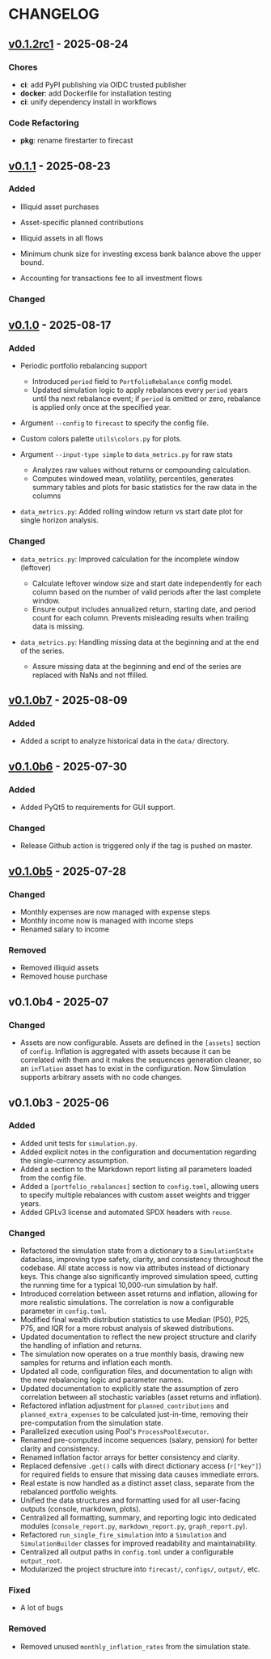 # CHANGELOG

## [v0.1.2rc1](https://github.com/aimer63/fire/releases/tag/v0.1.2rc1) - 2025-08-24

### Chores

- **ci**: add PyPI publishing via OIDC trusted publisher
- **docker**: add Dockerfile for installation testing
- **ci**: unify dependency install in workflows

### Code Refactoring

- **pkg**: rename firestarter to firecast

## [v0.1.1](https://github.com/aimer63/fire/releases/tag/v0.1.1) - 2025-08-23

### Added

- Illiquid asset purchases

- Asset-specific planned contributions

- Illiquid assets in all flows

- Minimum chunk size for investing excess bank balance above the upper bound.

- Accounting for transactions fee to all investment flows

### Changed

## [v0.1.0](https://github.com/aimer63/fire/releases/tag/v0.1.0) - 2025-08-17

### Added

- Periodic portfolio rebalancing support

  - Introduced `period` field to `PortfolioRebalance` config model.
  - Updated simulation logic to apply rebalances every `period` years
    until tha next rebalance event; if `period` is omitted or zero,
    rebalance is applied only once at the specified year.

- Argument `--config` to `firecast` to specify the config file.

- Custom colors palette `utils\colors.py` for plots.

- Argument `--input-type simple` to `data_metrics.py` for raw stats

  - Analyzes raw values without returns or compounding calculation.
  - Computes windowed mean, volatility, percentiles, generates summary tables
    and plots for basic statistics for the raw data in the columns

- `data_metrics.py`: Added rolling window return vs start date plot for single horizon
  analysis.

### Changed

- `data_metrics.py`: Improved calculation for the incomplete window (leftover)

  - Calculate leftover window size and start date independently for each column
    based on the number of valid periods after the last complete window.
  - Ensure output includes annualized return, starting date, and period count for
    each column. Prevents misleading results when trailing data is missing.

- `data_metrics.py`: Handling missing data at the beginning and at the end of the series.
  - Assure missing data at the beginning and end of the series are replaced with NaNs
    and not ffilled.

## [v0.1.0b7](https://github.com/aimer63/fire/releases/tag/v0.1.0b7) - 2025-08-09

### Added

- Added a script to analyze historical data in the `data/` directory.

## [v0.1.0b6](https://github.com/aimer63/fire/releases/tag/v0.1.0b6) - 2025-07-30

### Added

- Added PyQt5 to requirements for GUI support.

### Changed

- Release Github action is triggered only if the tag is pushed on master.

## [v0.1.0b5](https://github.com/aimer63/fire/releases/tag/v0.1.0b5) - 2025-07-28

### Changed

- Monthly expenses are now managed with expense steps
- Monthly income now is managed with income steps
- Renamed salary to income

### Removed

- Removed illiquid assets
- Removed house purchase

## v0.1.0b4 - 2025-07

### Changed

- Assets are now configurable. Assets are defined in the `[assets]` section of `config`.
  Inflation is aggregated with assets because it can be correlated with them and it
  makes the sequences generation cleaner, so an `inflation` asset has to exist in the configuration.
  Now Simulation supports arbitrary assets with no code changes.

## v0.1.0b3 - 2025-06

### Added

- Added unit tests for `simulation.py`.
- Added explicit notes in the configuration and documentation regarding the single-currency
  assumption.
- Added a section to the Markdown report listing all parameters loaded from the config file.
- Added a `[portfolio_rebalances]` section to `config.toml`, allowing users to specify multiple
  rebalances with custom asset weights and trigger years.
- Added GPLv3 license and automated SPDX headers with `reuse`.

### Changed

- Refactored the simulation state from a dictionary to a `SimulationState` dataclass, improving type
  safety, clarity, and consistency throughout the codebase. All state access is now via attributes
  instead of dictionary keys. This change also significantly improved simulation speed, cutting the
  running time for a typical 10,000-run simulation by half.
- Introduced correlation between asset returns and inflation, allowing for more realistic
  simulations. The correlation is now a configurable parameter in `config.toml`.
- Modified final wealth distribution statistics to use Median (P50), P25, P75, and IQR for a more
  robust analysis of skewed distributions.
- Updated documentation to reflect the new project structure and clarify the handling of inflation
  and returns.
- The simulation now operates on a true monthly basis, drawing new samples for returns and inflation
  each month.
- Updated all code, configuration files, and documentation to align with the new rebalancing logic
  and parameter names.
- Updated documentation to explicitly state the assumption of zero correlation between all
  stochastic variables (asset returns and inflation).
- Refactored inflation adjustment for `planned_contributions` and `planned_extra_expenses` to be
  calculated just-in-time, removing their pre-computation from the simulation state.
- Parallelized execution using Pool's `ProcessPoolExecutor`.
- Renamed pre-computed income sequences (salary, pension) for better clarity and consistency.
- Renamed inflation factor arrays for better consistency and clarity.
- Replaced defensive `.get()` calls with direct dictionary access (`r["key"]`) for required fields
  to ensure that missing data causes immediate errors.
- Real estate is now handled as a distinct asset class, separate from the rebalanced portfolio
  weights.
- Unified the data structures and formatting used for all user-facing outputs (console, markdown,
  plots).
- Centralized all formatting, summary, and reporting logic into dedicated modules
  (`console_report.py`, `markdown_report.py`, `graph_report.py`).
- Refactored `run_single_fire_simulation` into a `Simulation` and `SimulationBuilder` classes for
  improved readability and maintainability.
- Centralized all output paths in `config.toml` under a configurable `output_root`.
- Modularized the project structure into `firecast/`, `configs/`, `output/`, etc.

### Fixed

- A lot of bugs

### Removed

- Removed unused `monthly_inflation_rates` from the simulation state.
